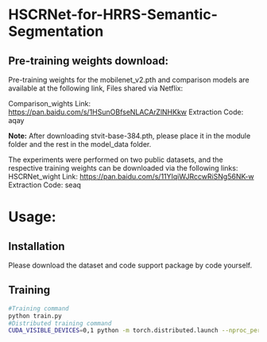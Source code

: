 **HSCRNet-for-HRRS-Semantic-Segmentation**
====
Pre-training weights download:
----
Pre-training weights for the mobilenet_v2.pth and comparison models are available at the following link,
Files shared via Netflix: 

Comparison_wights
Link: https://pan.baidu.com/s/1HSunOBfseNLACArZlNHKkw 
Extraction Code: aqay

**Note:** After downloading stvit-base-384.pth, please place it in the module folder and the rest in the model_data folder.

The experiments were performed on two public datasets, and the respective training weights can be downloaded via the following links:
HSCRNet_wight
Link: https://pan.baidu.com/s/11YIqiWJRccwRiSNg56NK-w 
Extraction Code: seaq

Usage:
====
Installation
----
Please download the dataset and code support package by code yourself.

Training
----
```bash
#Training command
python train.py
#Distributed training command
CUDA_VISIBLE_DEVICES=0,1 python -m torch.distributed.launch --nproc_per_node=2 train.py
